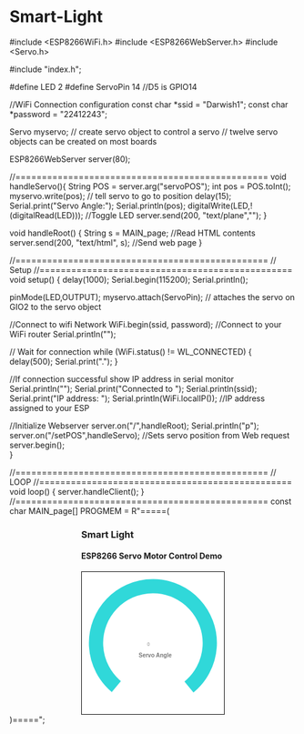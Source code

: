 # Smart-Light

#include <ESP8266WiFi.h>
#include <ESP8266WebServer.h>
#include <Servo.h>
 
#include "index.h";
 
#define LED 2
#define ServoPin 14   //D5 is GPIO14
 
//WiFi Connection configuration
const char *ssid = "Darwish1";
const char *password = "22412243";
 
 
Servo myservo;  // create servo object to control a servo
// twelve servo objects can be created on most boards
 
ESP8266WebServer server(80);
 
//================================================
void handleServo(){
  String POS = server.arg("servoPOS");
  int pos = POS.toInt();
  myservo.write(pos);   // tell servo to go to position
  delay(15);
  Serial.print("Servo Angle:");
  Serial.println(pos);
  digitalWrite(LED,!(digitalRead(LED))); //Toggle LED
  server.send(200, "text/plane","");
}
 
void handleRoot() {
 String s = MAIN_page; //Read HTML contents
 server.send(200, "text/html", s); //Send web page
}
 
//================================================
//            Setup
//================================================
void setup() {
  delay(1000);
  Serial.begin(115200);
  Serial.println();
 
  pinMode(LED,OUTPUT);
  myservo.attach(ServoPin); // attaches the servo on GIO2 to the servo object
  
  //Connect to wifi Network
  WiFi.begin(ssid, password);     //Connect to your WiFi router
  Serial.println("");
 
  // Wait for connection
  while (WiFi.status() != WL_CONNECTED) {
    delay(500);
    Serial.print(".");
  }
 
  //If connection successful show IP address in serial monitor
  Serial.println("");
  Serial.print("Connected to ");
  Serial.println(ssid);
  Serial.print("IP address: ");
  Serial.println(WiFi.localIP());  //IP address assigned to your ESP
 
  //Initialize Webserver
  server.on("/",handleRoot);
  Serial.println("p");
  server.on("/setPOS",handleServo); //Sets servo position from Web request
  server.begin();  
}
 
//================================================
//     LOOP
//================================================
void loop() {
 server.handleClient();
}
//================================================
const char MAIN_page[] PROGMEM = R"=====(
<!DOCTYPE html>
<html>
<head>
<title>ESP8266 Servo | </title>
<meta name="viewport" content="width=device-width, initial-scale=1">
</head>
<style>
.angle{
  width: 79px;
  height: 50px;
  position: absolute;
  vertical-align: middle;
  margin-top: 50px;
  margin-left: -114px;
  border: 0px none;
  background: rgba(0, 0, 0, 0) none repeat scroll 0% 0%;
  font: normal normal bold normal 20px Arial;
  text-align: center;
  color: rgb(34, 34, 34);
  padding: 0px;
}
 
.spd{
  width: 79px;
  height: 50px;
  position: absolute;
  vertical-align: middle;
  margin-top: 50px;
  margin-left: -114px;
  border: 0px none;
  background: rgba(0, 0, 0, 0) none repeat scroll 0% 0%;
  font: normal normal bold normal 50px Arial;
  text-align: center;
  color: rgb(34, 34, 34);
  padding: 0px;
}
 
.imageDiv{
    padding: 5%;
 }
 
.flx{
  display: flex;
}
 
</style>
<body>
<div style="width:100%;">
<div style="width:50%;  margin: 0 auto;">
  <h3>Smart Light</h3>
  <h4>ESP8266 Servo Motor Control Demo</h4>
</div>
</div>
 
<div style="width: 50%; margin: 0 auto;" class="flx">
  <svg viewBox="0 0 500 500" width="250" height="250" id="mySVG" style="background:#fff; border: 1px solid black">
  <path fill="none" stroke="#30D8D9"  stroke-width="50" d="M 376.79805300444093 404.6682053761632 A 200 200 0 1 0 121.44247806269212 403.2088886237956"></path>
  <path id="arc1" fill="none" stroke="#00A8A9" stroke-width="50" style="stroke-linecap: round;"/>
  <text x="230" y="260" fill="#777" id="angle" class="spd">0</text>
  <text x="200" y="300" fill="#777" class="angle">Servo Angle</text>
  </svg>
</div>

  
<script>
function sendData(pos) {
  var xhttp = new XMLHttpRequest();
  xhttp.onreadystatechange = function() {
    if (this.readyState == 4 && this.status == 200) {
      console.log(this.responseText);
    }
  };
  xhttp.open("GET", "setPOS?servoPOS="+pos, true);
  xhttp.send();
}
 
function polarToCartesian(centerX, centerY, radius, angleInDegrees) {
  var angleInRadians = (angleInDegrees-90) * Math.PI / 180.0;
 
  return {
    x: centerX + (radius * Math.cos(angleInRadians)),
    y: centerY + (radius * Math.sin(angleInRadians))
  };
}
 
function describeArc(x, y, radius, startAngle, endAngle){
 
    var start = polarToCartesian(x, y, radius, endAngle);
    var end = polarToCartesian(x, y, radius, startAngle);
 
    var largeArcFlag = endAngle - startAngle <= 180 ? "0" : "1";
 
    var d = [
        "M", start.x, start.y, 
        "A", radius, radius, 0, largeArcFlag, 0, end.x, end.y
    ].join(" ");
 
    return d;       
}
 
window.onload = function() {
  document.getElementById("arc1").setAttribute("d", describeArc(250, 250, 200, 220, 210));
};
 
var svg  = document.getElementById("mySVG");
    pt   = svg.createSVGPoint(),
 
svg.addEventListener('mousedown',function(evt){
  var loc = cursorPoint(evt);
  var degrees = Math.atan2(loc.x-250,loc.y-250)*180/Math.PI + 90;
 
  var offset = 220;
  
  degrees = (degrees + 90)
  degrees = degrees + offset;
  if(degrees > 360)
  {
    degrees = degrees - 360;
  } 
  degrees = 360 - degrees;
  angle = degrees + offset;
 
  console.log(degrees, angle);  
  
  if(degrees<281)
  {
    document.getElementById("arc1").setAttribute("d", describeArc(250, 250, 200, offset, angle));
    var servoAng = Math.round(((angle - 220)/280) * 100);
    document.getElementById("angle").innerHTML=servoAng;
    sendData(servoAng);
  }
});
 
// Get point in global SVG space
function cursorPoint(evt){
  pt.x = evt.clientX; pt.y = evt.clientY;
  return pt.matrixTransform(svg.getScreenCTM().inverse());
}
 
</script>
</body>
</html>
)=====";
